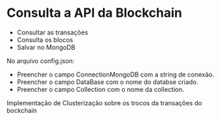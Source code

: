 # Consulta a API da Blockchain
  * Consultar as transações
  * Consulta os blocos
  * Salvar no MongoDB

No arquivo config.json:
 * Preencher o campo ConnectionMongoDB com a string de conexão.
 * Preencher o campo DataBase com o nome do databse criado.
 * Preencher o campo Collection com o nome da collection.

Implementação de Clusterização sobre os trocos da transações do bockchain
